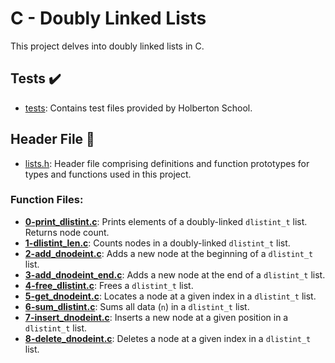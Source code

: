 # C - Doubly Linked Lists

This project delves into doubly linked lists in C.

## Tests :heavy_check_mark:

- [tests](./tests): Contains test files provided by Holberton School.

## Header File :file_folder:

- [lists.h](./lists.h): Header file comprising definitions and function prototypes for types and functions used in this project.

### Function Files:

- **[0-print_dlistint.c](./0-print_dlistint.c)**: Prints elements of a doubly-linked `dlistint_t` list. Returns node count.
- **[1-dlistint_len.c](./1-dlistint_len.c)**: Counts nodes in a doubly-linked `dlistint_t` list.
- **[2-add_dnodeint.c](./2-add_dnodeint.c)**: Adds a new node at the beginning of a `dlistint_t` list.
- **[3-add_dnodeint_end.c](./3-add_dnodeint_end.c)**: Adds a new node at the end of a `dlistint_t` list.
- **[4-free_dlistint.c](./4-free_dlistint.c)**: Frees a `dlistint_t` list.
- **[5-get_dnodeint.c](./5-get_dnodeint.c)**: Locates a node at a given index in a `dlistint_t` list.
- **[6-sum_dlistint.c](./6-sum_dlistint.c)**: Sums all data (`n`) in a `dlistint_t` list.
- **[7-insert_dnodeint.c](./7-insert_dnodeint.c)**: Inserts a new node at a given position in a `dlistint_t` list.
- **[8-delete_dnodeint.c](./8-delete_dnodeint.c)**: Deletes a node at a given index in a `dlistint_t` list.
